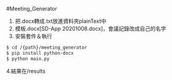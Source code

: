 #Meeting_Generator

1. 把.docx轉成.txt放進資料夾plainText中
2. 模板.docx[SD-App 20201008.docx]，會議記錄改成自己的名字
3. 安裝套件＆執行
```sh
$ cd /{path}/meeting_generator
$ pip install python-docx
$ python main.py
```
4.結果在/results
